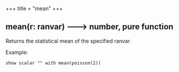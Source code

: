 +++
title = "mean"
+++

## mean(r: ranvar) 🡒 number, pure function

Returns the statistical mean of the specified ranvar.

Example:

```envision
show scalar "" with mean(poisson(2))
```

